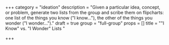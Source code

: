 +++
category = "ideation"
description = "Given a particular idea, concept, or problem, generate two lists from the group and scribe them on flipcharts: one list of the things you know (\"I know...\"), the other of the things you wonder (\"I wonder...\")."
draft = true
group = "full-group"
props = []
title = "\"I Know\" vs. \"I Wonder\" Lists "

+++
